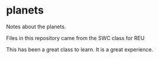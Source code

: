 # planets
Notes about the planets. 

Files in this repository came from the SWC class for REU

This has been a great class to learn. It is a great experience.
